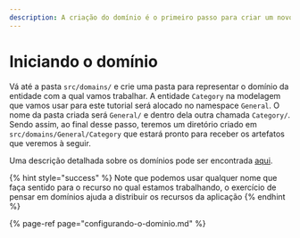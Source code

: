 ```yaml
---
description: A criação do domínio é o primeiro passo para criar um novo recurso
---
```


# Iniciando o domínio

Vá até a pasta `src/domains/` e crie uma pasta para representar o domínio da entidade com a qual vamos trabalhar. A entidade `Category` na modelagem que vamos usar para este tutorial será alocado no namespace `General`. O nome da pasta criada será `General/` e dentro dela outra chamada `Category/`.  Sendo assim, ao final desse passo, teremos um diretório criado em `src/domains/General/Category` que estará pronto para receber os artefatos que veremos à seguir.

Uma descrição detalhada sobre os domínios pode ser encontrada [aqui](../como-utilizar/domain.md).

{% hint style="success" %}
Note que podemos usar qualquer nome que faça sentido para o recurso no qual estamos trabalhando, o exercício de pensar em domínios ajuda a distribuir os recursos da aplicação
{% endhint %}

{% page-ref page="configurando-o-dominio.md" %}


